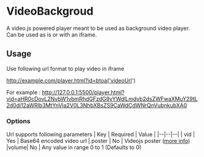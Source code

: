 # VideoBackgroud

A video.js powered player meant to be used as background video player. Can be used as is or with an iframe.

## Usage

Use following url format to play video in iframe

http://example.com/player.html?id=btoa('videoUrl')

For example : http://127.0.0.1:5500/player.html?vid=aHR0cDovL2NvbW1vbmRhdGFzdG9yYWdlLmdvb2dsZWFwaXMuY29tL2d0di12aWRlb3MtYnVja2V0L3NhbXBsZS9CaWdCdWNrQnVubnkubXA0

### Options

Url supports following parameters
| Key | Required | Value |
|--|--|--|
| vid | Yes | Base64 encoded video url
| poster | No | Videojs poster ([more info](https://docs.videojs.com/posterimage))
|volume| No | Any value in range 0 to 1 (Defaults to 0)
